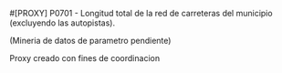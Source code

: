 #[PROXY] P0701 - Longitud total de la red de carreteras del municipio (excluyendo las autopistas).

(Mineria de datos de parametro pendiente)

Proxy creado con fines de coordinacion
